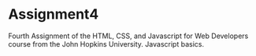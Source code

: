 # Assignment4
Fourth Assignment of the HTML, CSS, and Javascript for Web Developers course from the John Hopkins University. Javascript basics.
